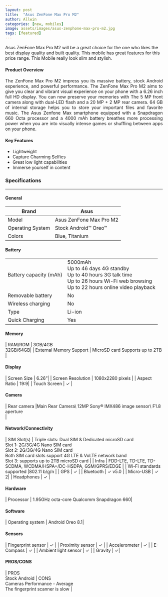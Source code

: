 ```yaml
---
layout: post
title:  "Asus ZenFone Max Pro M2"
author: Allwin
categories: [new, mobiles]
image: assets/images/asus-zenphone-max-pro-m2.jpg
tags: [featured]
---
```

Asus ZenFone Max Pro M2 will be a great choice for the one who likes the best display quality and built quality. This mobile has great features for this price range. This Mobile really look slim and stylish.

#### Product Overview

<p style="text-align:justify">The ZenFone Max Pro M2 impress you its massive battery, stock Android experience, and powerful performance. The ZenFone Max Pro M2 aims to give you clear and vibrant visual experience on your phone with a 6.26 inch full HD display. You can now preserve your memories with The 5 MP front camera along with dual-LED flash and a 20 MP + 2 MP rear camera. 64 GB of internal storage helps you to store your important files and favorite music. The Asus Zenfone Max smartphone equipped with a Snapdragon 660 Octa processor and a 4000 mAh battery breathes more processing power when you are into visually intense games or shuffling between apps on your phone.</p>

#### Key Features

* Lightweight
* Capture Charming Selfies
* Great low light capabilities
* Immerse yourself in content

### Specifications
---
#### General

| Brand | Asus |
| ----------- | ----------- |
| Model | Asus ZenFone Max Pro M2 |
| Operating System | Stock Android™ Oreo™ |
| Colors | Blue, Titanium |

#### Battery
<table>
<tr>
<td>Battery capacity (mAh)</td><td>5000mAh <br>Up to 46 days 4G standby<br>
Up to 40 hours 3G talk time<br>
Up to 26 hours Wi-Fi web browsing<br>
Up to 22 hours online video playback</td>
</tr>
<tr>
<td>Removable battery</td>
<td>No </td>
</tr>
<tr>
<td>Wireless charging</td>
<td>No</td>
</tr>
<tr>
<td>Type</td>
<td>Li-ion</td>
</tr>
<tr>
<td>Quick Charging </td>
<td>Yes</td>
</tr>
</table>


#### Memory

| RAM/ROM | 3GB/4GB <br> 32GB/64GB|
| External Memory Support | MicroSD card Supports up to 2TB |

#### Display

| Screen Size | 6.26”|
| Screen Resolution	| 1080x2280 pixels |
| Aspect Ratio | 19:9|
| Touch Screen | ✓ |
        		          			          
#### Camera
| Rear camera |Main Rear Camera\\ 12MP Sony® IMX486 image sensor\\  F1.8 aperture<br>|  

#### Network/Connectivity

| SIM Slot(s) | Triple slots: Dual SIM & Dedicated microSD card<br>
Slot 1: 2G/3G/4G Nano SIM card<br>
Slot 2: 2G/3G/4G Nano SIM card<br>
Both SIM card slots support 4G LTE & VoLTE network band<br>
Slot 3: supports up to 2TB microSD card |
| Infra | FDD-LTE, TD-LTE, TD-SCDMA, WCDMA/HSPA+/DC-HSDPA, GSM/GPRS/EDGE |
| Wi-Fi standards supported |802.11 b/g/n |
| GPS | ✓ |
| Bluetooth | ✓ v5.0 |
| Micro-USB |  ✓ 2|
| Headphones | ✓ |

#### Hardware

| Processor | 1.95GHz octa-core Qualcomm Snapdragon 660|

#### Software
| Operating system | Android Oreo 8.1|

#### Sensors

| Fingerprint sensor | ✓ |
| Proximity sensor | ✓ |
| Accelerometer | ✓ |
| E-Compass  | ✓ |
| Ambient light sensor | ✓ |
| Gravity | ✓| 

#### PROS/CONS
| PROS <br> Stock Android | CONS <br>Cameras Performance - Average<br> The fingerprint scanner is slow |